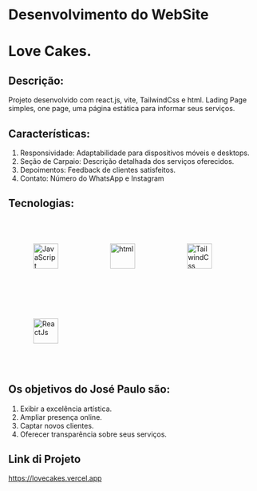 # Desenvolvimento do WebSite 
# Love Cakes.

## Descrição:

Projeto desenvolvido com react.js, vite, TailwindCss e html. Lading Page simples, one page, uma página estática para informar seus serviços.



## Características:
1. Responsividade: Adaptabilidade para dispositivos móveis e desktops.
2. Seção de Carpaio: Descrição detalhada dos serviços oferecidos.
3. Depoimentos: Feedback de clientes satisfeitos.
4. Contato: Número do WhatsApp e Instagram


## Tecnologias:

<div style="display: inline_block">    
    <img width="50px" style="padding: 50px;" alt="JavaScript" src="https://cdn.jsdelivr.net/gh/devicons/devicon@latest/icons/javascript/javascript-original.svg" />
    <img width="50px" style="padding: 50px;" alt="html" src="https://cdn.jsdelivr.net/gh/devicons/devicon@latest/icons/html5/html5-original.svg" />
    <img width="50px" style="padding: 50px;" alt="TailwindCss" src="https://cdn.jsdelivr.net/gh/devicons/devicon@latest/icons/tailwindcss/tailwindcss-original.svg" />
    <img width="50px" style="padding: 50px;" alt="ReactJs" src="https://cdn.jsdelivr.net/gh/devicons/devicon@latest/icons/react/react-original.svg" />
</div>

## Os objetivos do José Paulo são:

1. Exibir a excelência artística.
2. Ampliar presença online.
3. Captar novos clientes.
4. Oferecer transparência sobre seus serviços.


## Link di Projeto

https://lovecakes.vercel.app
